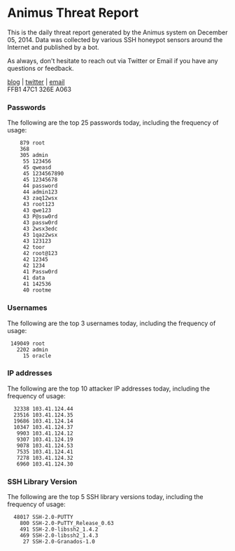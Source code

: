 # Animus Threat Report

This is the daily threat report generated by the Animus system on December 05, 2014. Data was collected by various SSH honeypot sensors around the Internet and published by a bot.  

As always, don't hesitate to reach out via Twitter or Email if you have any questions or feedback.  

[blog](http://morris.guru) | [twitter](https://twitter.com/andrew___morris) | [email](mailto:andrew@morris.guru)  
FFB1 47C1 326E A063  
### Passwords
The following are the top 25 passwords today, including the frequency of usage:
```
    879 root
    368 
    305 admin
     55 123456
     45 qweasd
     45 1234567890
     45 12345678
     44 password
     44 admin123
     43 zaq12wsx
     43 root123
     43 qwe123
     43 P@ssw0rd
     43 passw0rd
     43 2wsx3edc
     43 1qaz2wsx
     43 123123
     42 toor
     42 root@123
     42 12345
     42 1234
     41 Passw0rd
     41 data
     41 142536
     40 rootme
```

### Usernames
The following are the top 3 usernames today, including the frequency of usage:
```
 149049 root
   2202 admin
     15 oracle
```

### IP addresses
The following are the top 10 attacker IP addresses today, including the frequency of usage:
```
  32338 103.41.124.44
  23516 103.41.124.35
  19686 103.41.124.14
  10347 103.41.124.37
   9903 103.41.124.12
   9307 103.41.124.19
   9078 103.41.124.53
   7535 103.41.124.41
   7278 103.41.124.32
   6960 103.41.124.30
```

### SSH Library Version
The following are the top 5 SSH library versions today, including the frequency of usage:
```
  48017 SSH-2.0-PUTTY
    800 SSH-2.0-PuTTY_Release_0.63
    491 SSH-2.0-libssh2_1.4.2
    469 SSH-2.0-libssh2_1.4.3
     27 SSH-2.0-Granados-1.0
```
